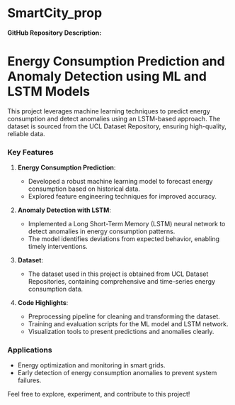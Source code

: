 # SmartCity_prop
**GitHub Repository Description:**

# Energy Consumption Prediction and Anomaly Detection using ML and LSTM Models  

This project leverages machine learning techniques to predict energy consumption and detect anomalies using an LSTM-based approach. The dataset is sourced from the UCL Dataset Repository, ensuring high-quality, reliable data.  

### Key Features  
1. **Energy Consumption Prediction**:  
   - Developed a robust machine learning model to forecast energy consumption based on historical data.  
   - Explored feature engineering techniques for improved accuracy.  

2. **Anomaly Detection with LSTM**:  
   - Implemented a Long Short-Term Memory (LSTM) neural network to detect anomalies in energy consumption patterns.  
   - The model identifies deviations from expected behavior, enabling timely interventions.  

3. **Dataset**:  
   - The dataset used in this project is obtained from UCL Dataset Repositories, containing comprehensive and time-series energy consumption data.  

4. **Code Highlights**:  
   - Preprocessing pipeline for cleaning and transforming the dataset.  
   - Training and evaluation scripts for the ML model and LSTM network.  
   - Visualization tools to present predictions and anomalies clearly.  

### Applications  
- Energy optimization and monitoring in smart grids.  
- Early detection of energy consumption anomalies to prevent system failures.  

Feel free to explore, experiment, and contribute to this project!
